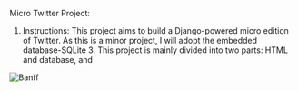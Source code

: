 Micro Twitter Project:

1. Instructions:
This project aims to build a Django-powered micro edition of Twitter. As this is a minor project,
I will adopt the embedded database-SQLite 3. This project is mainly divided into two parts: HTML and
database, and 

![Banff](http://github.com/daihong391/MIcroTweet.git/mytwitter/templates/css/Banff.jpg)